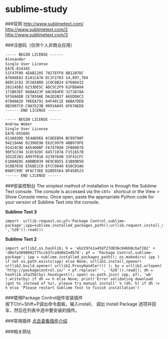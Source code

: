 # sublime-study

###官网
http://www.sublimetext.com/  
http://www.sublimetext.com/2  
http://www.sublimetext.com/3  

###注册码（仅供个人非商业应用）
```html
----- BEGIN LICENSE ------ 
Alexander 
Single User License 
EA7E-814345 
51F47F09 4EAB1285 7827EFF0 8B1207DC 
A76A6EA3 E1A1CA7A DC1F2703 14,897,784 
8EDC1C82 3F2A58B9 1C0C8B24 67686432 
281245B3 6233DE5C ADC5C2F9 61FB8A04 
171B63EF 86BA423F 6AC884FD 3273A7AA 
5F50A6DB CE7859AE D62D2B37 AEEDD8C2 
078A8A20 70EEA791 84F48C1E 8ABA7DEB 
0B3907C0 C9A3523B 0091A045 6F67AED8 
------ END LICENSE ------
```

```html
----- BEGIN LICENSE -----
Andrew Weber
Single User License
EA7E-855605
813A03DD 5E4AD9E6 6C0EEB94 BC99798F
942194A6 02396E98 E62C9979 4BB979FE
91424C9D A45400BF F6747D88 2FB88078
90F5CC94 1CDC92DC 8457107A F151657B
1D22E383 A997F016 42397640 33F41CFC
E1D0AE85 A0BBD039 0E9C8D55 E1B89D5D
5CDB7036 E56DE1C0 EFCC0840 650CD3A6
B98FC99C 8FAC73EE D2B95564 DF450523
------ END LICENSE ------
```


###安装控制台
The simplest method of installation is through the Sublime Text console. The console is accessed via the ctrl+` shortcut or the View > Show Console menu. Once open, paste the appropriate Python code for your version of Sublime Text into the console.

**Sublime Text 3**    
```
import  urllib.request,os;pf='Package Control.sublime-package';ipp=sublime.installed_packages_path();urllib.request.install_opener(urllib.request.build_opener(urllib.request.ProxyHandler()));open(os.path.join(ipp,pf),'wb').write(urllib.request.urlopen('http://sublime.wbond.net/'+pf.replace(' ','%20')).read())
```


**Sublime Text 2**     
```
import urllib2,os,hashlib; h = 'eb2297e1a458f27d836c04bb0cbaf282' + 'd0e7a3098092775ccb37ca9d6b2e4b7d'; pf = 'Package Control.sublime-package'; ipp = sublime.installed_packages_path(); os.makedirs( ipp ) if not os.path.exists(ipp) else None; urllib2.install_opener( urllib2.build_opener( urllib2.ProxyHandler()) ); by = urllib2.urlopen( 'http://packagecontrol.io/' + pf.replace(' ', '%20')).read(); dh = hashlib.sha256(by).hexdigest(); open( os.path.join( ipp, pf), 'wb' ).write(by) if dh == h else None; print('Error validating download (got %s instead of %s), please try manual install' % (dh, h) if dh != h else 'Please restart Sublime Text to finish installation')
```

###使用Package Control组件安装插件    
按下Ctrl+Shift+P调出命令面板，输入install， 调出 Install Package 选项并回车，然后在列表中选中要安装的插件。

###常用插件
[点击查看插件介绍](sublime-puls.md)


###相关网址
